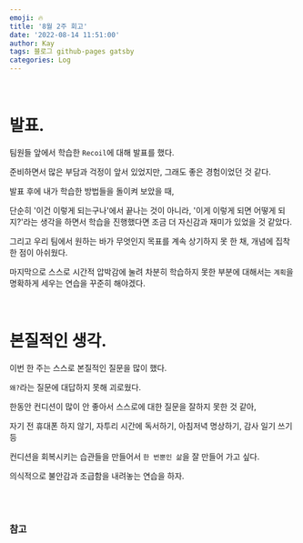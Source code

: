 ```yaml
---
emoji: 🔥
title: '8월 2주 회고'
date: '2022-08-14 11:51:00'
author: Kay
tags: 블로그 github-pages gatsby
categories: Log
---
```


<br>

# 발표.
팀원들 앞에서 학습한 `Recoil`에 대해 발표를 했다.

준비하면서 많은 부담과 걱정이 앞서 있었지만, 그래도 좋은 경험이었던 것 같다.

발표 후에 내가 학습한 방법들을 돌이켜 보았을 때,

단순히 '이건 이렇게 되는구나'에서 끝나는 것이 아니라, '이게 이렇게 되면 어떻게 되지?'라는 생각을 하면서 학습을 진행했다면 조금 더 자신감과 재미가 있었을 것 같았다. 

그리고 우리 팀에서 원하는 바가 무엇인지 목표를 계속 상기하지 못 한 채, 개념에 집착한 점이 아쉬웠다. 

마지막으로 스스로 시간적 압박감에 눌려 차분히 학습하지 못한 부분에 대해서는 `계획`을 명확하게 세우는 연습을 꾸준히 해야겠다.

<br>

# 본질적인 생각.
이번 한 주는 스스로 본질적인 질문을 많이 했다.

`왜?`라는 질문에 대답하지 못해 괴로웠다.

한동안 컨디션이 많이 안 좋아서 스스로에 대한 질문을 잘하지 못한 것 같아,

자기 전 휴대폰 하지 않기, 자투리 시간에 독서하기, 아침저녁 명상하기, 감사 일기 쓰기 등

컨디션을 회복시키는 습관들을 만들어서 `한 번뿐인 삶`을 잘 만들어 가고 싶다.

의식적으로 불안감과 조급함을 내려놓는 연습을 하자.

<br>
<br>

### 참고

```toc
```
